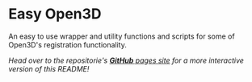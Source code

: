 # Easy Open3D
An easy to use wrapper and utility functions and scripts for some of Open3D's registration functionality.

_Head over to the repositorie's [**GitHub** pages site](https://hummat.github.io/easy-o3d) for a more interactive version of this README!_
